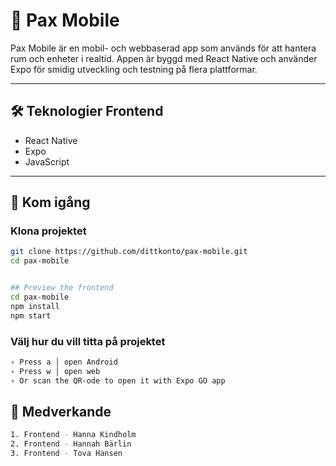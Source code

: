 # 📱 Pax Mobile

Pax Mobile är en mobil- och webbaserad app som används för att hantera rum och enheter i realtid. Appen är byggd med React Native och använder Expo för smidig utveckling och testning på flera plattformar.

---

## 🛠 Teknologier Frontend

- React Native
- Expo
- JavaScript

---

## 🚀 Kom igång

### Klona projektet

```bash
git clone https://github.com/dittkonto/pax-mobile.git
cd pax-mobile


## Preview the frontend
cd pax-mobile
npm install
npm start
```

### Välj hur du vill titta på projektet

```bash
› Press a │ open Android
› Press w │ open web
› Or scan the QR-ode to open it with Expo GO app
```

## 👥 Medverkande

```bash
1. Frontend - Hanna Kindholm
2. Frontend - Hannah Bärlin
3. Frontend - Tova Hansen
```
